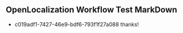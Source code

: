 ## OpenLocalization Workflow Test MarkDown
* c019adf1-7427-46e9-bdf6-793f1f27a088 thanks!

<!--HONumber=Jul16_HO3-->


